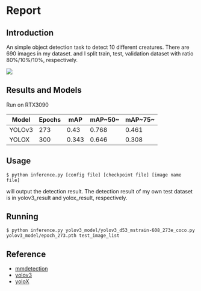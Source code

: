 # Report

## Introduction

An simple object detection task to detect 10 different creatures. There are 690 images in my dataset. and I split train, test, validation dataset with ratio 80%/10%/10%, respectively.

![](https://i.imgur.com/VDIh2DD.png)


## Results and Models

Run on RTX3090

| Model | Epochs | mAP | mAP~50~ | mAP~75~|
| -------- | ------- | -------- | -------- | -------- |
| YOLOv3  | 273    | 0.43 | 0.768 | 0.461 |
| YOLOX   | 300    | 0.343| 0.646 | 0.308 |

## Usage 

``$ python inference.py [config file] [checkpoint file] [image name file]``

will output the detection result. The detection result of my own test dataset is in yolov3_result and yolox_result, respectively.

## Running

``$ python inference.py yolov3_model/yolov3_d53_mstrain-608_273e_coco.py yolov3_model/epoch_273.pth test_image_list``

## Reference

* [mmdetection](https://github.com/open-mmlab/mmdetection)
* [yolov3](https://arxiv.org/pdf/1804.02767)
* [yoloX](https://github.com/Megvii-BaseDetection/YOLOX)
